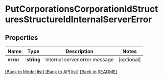# PutCorporationsCorporationIdStructuresStructureIdInternalServerError

## Properties
Name | Type | Description | Notes
------------ | ------------- | ------------- | -------------
**error** | **string** | Internal server error message | [optional] 

[[Back to Model list]](../README.md#documentation-for-models) [[Back to API list]](../README.md#documentation-for-api-endpoints) [[Back to README]](../README.md)


